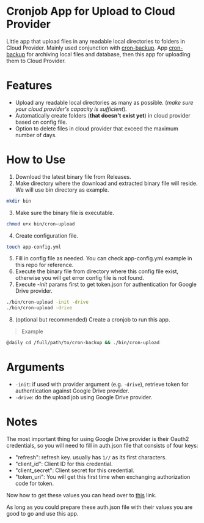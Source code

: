 # Cronjob App for Upload to Cloud Provider
Little app that upload files in any readable local directories to folders in Cloud Provider. Mainly used conjunction
with [cron-backup](https://github.com/mdanialr/cron-backup).
App [cron-backup](https://github.com/mdanialr/cron-backup) for archiving local files and database, then this app
for uploading them to Cloud Provider.

# Features
* Upload any readable local directories as many as possible. (_make sure your cloud provider's capacity is sufficient_).
* Automatically create folders (**that doesn't exist yet**) in cloud provider based on config file.
* Option to delete files in cloud provider that exceed the maximum number of days.

# How to Use
1. Download the latest binary file from Releases.
2. Make directory where the download and extracted binary file will reside. We will use bin directory as example.
```bash
mkdir bin
```
3. Make sure the binary file is executable.
```bash
chmod u+x bin/cron-upload
```
4. Create configuration file.
```bash
touch app-config.yml
```
5. Fill in config file as needed. You can check app-config.yml.example in this repo for reference.
6. Execute the binary file from directory where this config file exist, otherwise you will get error config file is not found.
7. Execute _-init_ params first to get token.json for authentication for Google Drive provider.
```bash
./bin/cron-upload -init -drive
./bin/cron-upload -drive
```
8. (optional but recommended) Create a cronjob to run this app.
> Example
```bash
@daily cd /full/path/to/cron-backup && ./bin/cron-upload
```

# Arguments
* `-init`: if used with provider argument (e.g. `-drive`), retrieve token for authentication against Google Drive provider.
* `-drive`: do the upload job using Google Drive provider.

# Notes
The most important thing for using Google Drive provider is their Oauth2 credentials, so you will need to fill in auth.json
file that consists of four keys:
* "refresh": refresh key. usually has `1//` as its first characters.
* "client_id": Client ID for this credential.
* "client_secret": Client secret for this credential.
* "token_uri": You will get this first time when exchanging authorization code for token.

Now how to get these values you can head over to [this](https://stackoverflow.com/questions/19766912/how-do-i-authorise-an-app-web-or-installed-without-user-intervention) link.

As long as you could prepare these auth.json file with their values you are good to go and use this app.